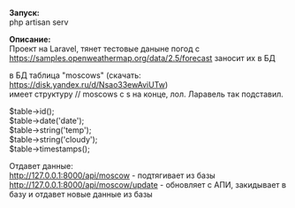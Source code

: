 <b>Запуск:</b><BR>
php artisan serv<BR>

<b>Описание:</b><BR>
Проект на Laravel, тянет тестовые даныне погод с https://samples.openweathermap.org/data/2.5/forecast заносит их в БД<BR>

в БД таблица "moscows" (скачать: https://disk.yandex.ru/d/Nsao33ewAviUTw)<BR>
    имеет структуру  // moscows с s на конце, лол. Ларавель так подставил.

$table->id();<BR>
$table->date('date');<BR>
$table->string('temp');<BR>
$table->string('cloudy');<BR>
$table->timestamps();<BR>

Отдавет данные:<BR>
http://127.0.0.1:8000/api/moscow  - подтягивает из базы<BR>
http://127.0.0.1:8000/api/moscow/update - обновляет с АПИ, закидывает в базу и отдавет новые данные из базы<BR>
